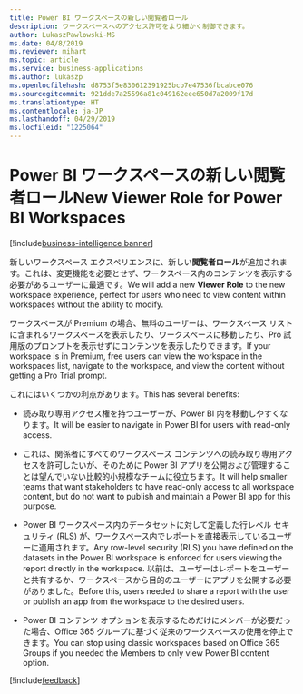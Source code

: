 ```yaml
---
title: Power BI ワークスペースの新しい閲覧者ロール
description: ワークスペースへのアクセス許可をより細かく制御できます。
author: LukaszPawlowski-MS
ms.date: 04/8/2019
ms.reviewer: mihart
ms.topic: article
ms.service: business-applications
ms.author: lukaszp
ms.openlocfilehash: d8753f5e830612391925bcb7e47536fbcabce076
ms.sourcegitcommit: 921dde7a25596a81c049162eee650d7a2009f17d
ms.translationtype: HT
ms.contentlocale: ja-JP
ms.lasthandoff: 04/29/2019
ms.locfileid: "1225064"
---
```

#  <a name="new-viewer-role-for-power-bi-workspaces"></a><span data-ttu-id="b2185-103">Power BI ワークスペースの新しい閲覧者ロール</span><span class="sxs-lookup"><span data-stu-id="b2185-103">New Viewer Role for Power BI Workspaces</span></span>
[!include[business-intelligence banner](../../includes/business-intelligence.md)]

<span data-ttu-id="b2185-104">新しいワークスペース エクスペリエンスに、新しい**閲覧者ロール**が追加されます。これは、変更機能を必要とせず、ワークスペース内のコンテンツを表示する必要があるユーザーに最適です。</span><span class="sxs-lookup"><span data-stu-id="b2185-104">We will add a new **Viewer Role** to the new workspace experience, perfect for users who need to view content within workspaces without the ability to modify.</span></span> 

<span data-ttu-id="b2185-105">ワークスペースが Premium の場合、無料のユーザーは、ワークスペース リストに含まれるワークスペースを表示したり、ワークスペースに移動したり、Pro 試用版のプロンプトを表示せずにコンテンツを表示したりできます。</span><span class="sxs-lookup"><span data-stu-id="b2185-105">If your workspace is in Premium, free users can view the workspace in the workspaces list, navigate to the workspace, and view the content without getting a Pro Trial prompt.</span></span>

<span data-ttu-id="b2185-106">これにはいくつかの利点があります。</span><span class="sxs-lookup"><span data-stu-id="b2185-106">This has several benefits:</span></span>

-   <span data-ttu-id="b2185-107">読み取り専用アクセス権を持つユーザーが、Power BI 内を移動しやすくなります。</span><span class="sxs-lookup"><span data-stu-id="b2185-107">It will be easier to navigate in Power BI for users with read-only access.</span></span>

-   <span data-ttu-id="b2185-108">これは、関係者にすべてのワークスペース コンテンツへの読み取り専用アクセスを許可したいが、そのために Power BI アプリを公開および管理することは望んでいない比較的小規模なチームに役立ちます。</span><span class="sxs-lookup"><span data-stu-id="b2185-108">It will help smaller teams that want stakeholders to have read-only access to all workspace content, but do not want to publish and maintain a Power BI app for this purpose.</span></span>

-   <span data-ttu-id="b2185-109">Power BI ワークスペース内のデータセットに対して定義した行レベル セキュリティ (RLS) が、ワークスペース内でレポートを直接表示しているユーザーに適用されます。</span><span class="sxs-lookup"><span data-stu-id="b2185-109">Any row-level security (RLS) you have defined on the datasets in the Power BI workspace is enforced for users viewing the report directly in the workspace.</span></span> <span data-ttu-id="b2185-110">以前は、ユーザーはレポートをユーザーと共有するか、ワークスペースから目的のユーザーにアプリを公開する必要がありました。</span><span class="sxs-lookup"><span data-stu-id="b2185-110">Before this, users needed to share a report with the user or publish an app from the workspace to the desired users.</span></span>

-   <span data-ttu-id="b2185-111">Power BI コンテンツ オプションを表示するためだけにメンバーが必要だった場合、Office 365 グループに基づく従来のワークスペースの使用を停止できます。</span><span class="sxs-lookup"><span data-stu-id="b2185-111">You can stop using classic workspaces based on Office 365 Groups if you needed the Members to only view Power BI content option.</span></span>


[!include[feedback](../includes/service-feedback.md)]
